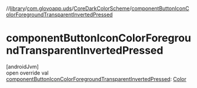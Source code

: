 //[library](../../../index.md)/[com.glovoapp.uds](../index.md)/[CoreDarkColorScheme](index.md)/[componentButtonIconColorForegroundTransparentInvertedPressed](component-button-icon-color-foreground-transparent-inverted-pressed.md)

# componentButtonIconColorForegroundTransparentInvertedPressed

[androidJvm]\
open override val [componentButtonIconColorForegroundTransparentInvertedPressed](component-button-icon-color-foreground-transparent-inverted-pressed.md): [Color](https://developer.android.com/reference/kotlin/androidx/compose/ui/graphics/Color.html)
